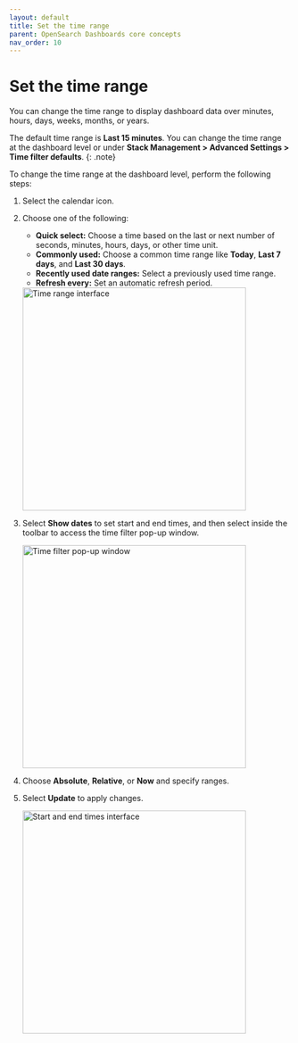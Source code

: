 ```yaml
---
layout: default
title: Set the time range
parent: OpenSearch Dashboards core concepts
nav_order: 10
---
```


# Set the time range

You can change the time range to display dashboard data over minutes, hours, days, weeks, months, or years.

The default time range is **Last 15 minutes**. You can change the time range at the dashboard level or under **Stack Management > Advanced Settings > Time filter defaults**. 
{: .note}

To change the time range at the dashboard level, perform the following steps:

1. Select the calendar icon.
1. Choose one of the following:
   - **Quick select:** Choose a time based on the last or next number of seconds, minutes, hours, days, or other time unit. 
   - **Commonly used:** Choose a common time range like **Today**, **Last 7 days**, and **Last 30 days**. 
   - **Recently used date ranges:** Select a previously used time range.
   - **Refresh every:** Set an automatic refresh period.
  
   <img src="{{site.url}}{{site.baseurl}}/images/time-range.png" alt="Time range interface" width="400"/>

1. Select **Show dates** to set start and end times, and then select inside the toolbar to access the time filter pop-up window.

   <img src="{{site.url}}{{site.baseurl}}/images/time-filter-popup.png" alt="Time filter pop-up window" width="400"/>

1. Choose **Absolute**, **Relative**, or **Now** and specify ranges.
1. Select **Update** to apply changes.

   <img src="{{site.url}}{{site.baseurl}}/images/start-end-time.png" alt="Start and end times interface" width="400"/>
